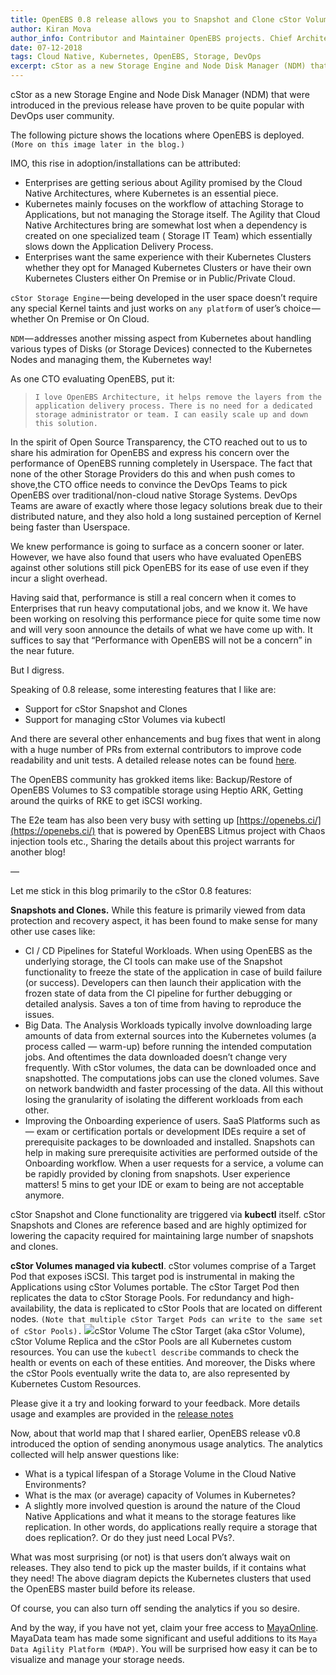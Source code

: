 ```yaml
---
title: OpenEBS 0.8 release allows you to Snapshot and Clone cStor Volumes
author: Kiran Mova
author_info: Contributor and Maintainer OpenEBS projects. Chief Architect MayaData. Kiran leads overall architecture & is responsible for architecting, solution design & customer adoption of OpenEBS.
date: 07-12-2018
tags: Cloud Native, Kubernetes, OpenEBS, Storage, DevOps
excerpt: cStor as a new Storage Engine and Node Disk Manager (NDM) that were introduced in the previous release have proven to be quite popular with DevOps user community.
---
```


cStor as a new Storage Engine and Node Disk Manager (NDM) that were introduced in the previous release have proven to be quite popular with DevOps user community.

The following picture shows the locations where OpenEBS is deployed. `(More on this image later in the blog.)`

IMO, this rise in adoption/installations can be attributed:

- Enterprises are getting serious about Agility promised by the Cloud Native Architectures, where Kubernetes is an essential piece.
- Kubernetes mainly focuses on the workflow of attaching Storage to Applications, but not managing the Storage itself. The Agility that Cloud Native Architectures bring are somewhat lost when a dependency is created on one specialized team ( Storage IT Team) which essentially slows down the Application Delivery Process.
- Enterprises want the same experience with their Kubernetes Clusters whether they opt for Managed Kubernetes Clusters or have their own Kubernetes Clusters either On Premise or in Public/Private Cloud.

`cStor Storage Engine` — being developed in the user space doesn’t require any special Kernel taints and just works on `any platform` of user’s choice — whether On Premise or On Cloud.

`NDM` — addresses another missing aspect from Kubernetes about handling various types of Disks (or Storage Devices) connected to the Kubernetes Nodes and managing them, the Kubernetes way!

As one CTO evaluating OpenEBS, put it:

> `I love OpenEBS Architecture, it helps remove the layers from the application delivery process. There is no need for a dedicated storage administrator or team. I can easily scale up and down this solution.`

In the spirit of Open Source Transparency, the CTO reached out to us to share his admiration for OpenEBS and express his concern over the performance of OpenEBS running completely in Userspace. The fact that none of the other Storage Providers do this and when push comes to shove,the CTO office needs to convince the DevOps Teams to pick OpenEBS over traditional/non-cloud native Storage Systems. DevOps Teams are aware of exactly where those legacy solutions break due to their distributed nature, and they also hold a long sustained perception of Kernel being faster than Userspace.

We knew performance is going to surface as a concern sooner or later. However, we have also found that users who have evaluated OpenEBS against other solutions still pick OpenEBS for its ease of use even if they incur a slight overhead.

Having said that, performance is still a real concern when it comes to Enterprises that run heavy computational jobs, and we know it. We have been working on resolving this performance piece for quite some time now and will very soon announce the details of what we have come up with. It suffices to say that “Performance with OpenEBS will not be a concern” in the near future.

But I digress.

Speaking of 0.8 release, some interesting features that I like are:

- Support for cStor Snapshot and Clones
- Support for managing cStor Volumes via kubectl

And there are several other enhancements and bug fixes that went in along with a huge number of PRs from external contributors to improve code readability and unit tests. A detailed release notes can be found [here](https://github.com/openebs/openebs/releases/tag/0.8).

The OpenEBS community has grokked items like: Backup/Restore of OpenEBS Volumes to S3 compatible storage using Heptio ARK, Getting around the quirks of RKE to get iSCSI working.

The E2e team has also been very busy with setting up [https://openebs.ci/](https://openebs.ci/) that is powered by OpenEBS Litmus project with Chaos injection tools etc., Sharing the details about this project warrants for another blog!

—

Let me stick in this blog primarily to the cStor 0.8 features:

**Snapshots and Clones.** While this feature is primarily viewed from data protection and recovery aspect, it has been found to make sense for many other use cases like:

- CI / CD Pipelines for Stateful Workloads. When using OpenEBS as the underlying storage, the CI tools can make use of the Snapshot functionality to freeze the state of the application in case of build failure (or success). Developers can then launch their application with the frozen state of data from the CI pipeline for further debugging or detailed analysis. Saves a ton of time from having to reproduce the issues.
- Big Data. The Analysis Workloads typically involve downloading large amounts of data from external sources into the Kubernetes volumes (a process called — warm-up) before running the intended computation jobs. And oftentimes the data downloaded doesn’t change very frequently. With cStor volumes, the data can be downloaded once and snapshotted. The computations jobs can use the cloned volumes. Save on network bandwidth and faster processing of the data. All this without losing the granularity of isolating the different workloads from each other.
- Improving the Onboarding experience of users. SaaS Platforms such as — exam or certification portals or development IDEs require a set of prerequisite packages to be downloaded and installed. Snapshots can help in making sure prerequisite activities are performed outside of the Onboarding workflow. When a user requests for a service, a volume can be rapidly provided by cloning from snapshots. User experience matters! 5 mins to get your IDE or exam to being are not acceptable anymore.

cStor Snapshot and Clone functionality are triggered via **kubectl** itself. cStor Snapshots and Clones are reference based and are highly optimized for lowering the capacity required for maintaining large number of snapshots and clones.

**cStor Volumes managed via kubectl**. cStor volumes comprise of a Target Pod that exposes iSCSI. This target pod is instrumental in making the Applications using cStor Volumes portable. The cStor Target Pod then replicates the data to cStor Storage Pools. For redundancy and high-availability, the data is replicated to cStor Pools that are located on different nodes. `(Note that multiple cStor Target Pods can write to the same set of cStor Pools).`
![](/content/images/2020/01/cstor-volume.png)cStor Volume
The cStor Target (aka cStor Volume), cStor Volume Replica and the cStor Pools are all Kubernetes custom resources. You can use the `kubectl describe` commands to check the health or events on each of these entities. And moreover, the Disks where the cStor Pools eventually write the data to, are also represented by Kubernetes Custom Resources.

Please give it a try and looking forward to your feedback. More details usage and examples are provided in the [release notes](https://github.com/openebs/openebs/releases/tag/0.8)

Now, about that world map that I shared earlier, OpenEBS release v0.8 introduced the option of sending anonymous usage analytics. The analytics collected will help answer questions like:

- What is a typical lifespan of a Storage Volume in the Cloud Native Environments?
- What is the max (or average) capacity of Volumes in Kubernetes?
- A slightly more involved question is around the nature of the Cloud Native Applications and what it means to the storage features like replication. In other words, do applications really require a storage that does replication?. Or do they just need Local PVs?.

What was most surprising (or not) is that users don’t always wait on releases. They also tend to pick up the master builds, if it contains what they need! The above diagram depicts the Kubernetes clusters that used the OpenEBS master build before its release.

Of course, you can also turn off sending the analytics if you so desire.

And by the way, if you have not yet, claim your free access to [MayaOnline](https://mayaonline.io/). MayaData team has made some significant and useful additions to its `Maya Data Agility Platform (MDAP)`. You will be surprised how easy it can be to visualize and manage your storage needs.
